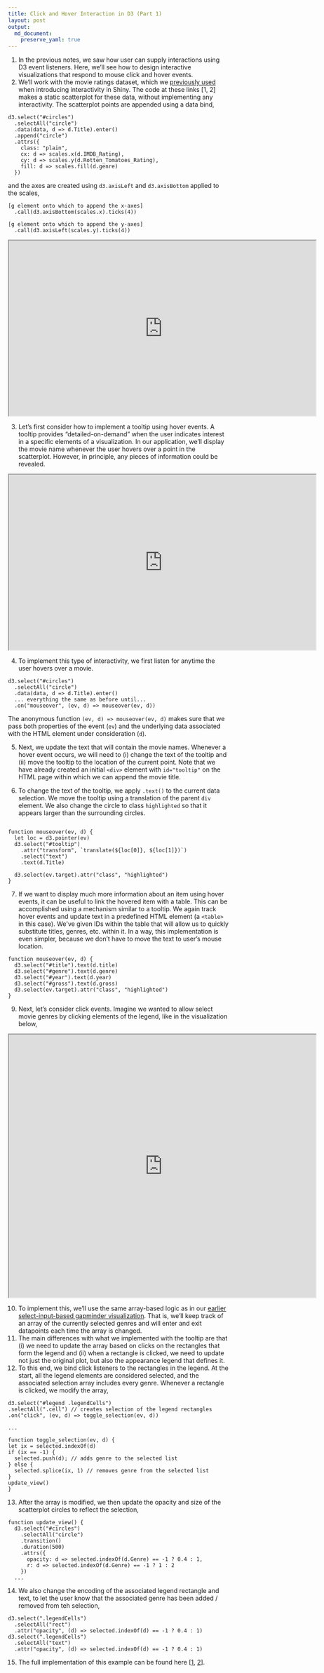 ```yaml
---
title: Click and Hover Interaction in D3 (Part 1)
layout: post
output:
  md_document:
    preserve_yaml: true
---
```


1. In the previous notes, we saw how user can supply interactions using D3 event
listeners. Here, we’ll see how to design interactive visualizations that respond
to mouse click and hover events.
2. We’ll work with the movie ratings dataset, which we [previously used](https://krisrs1128.github.io/stat679_notes/2022/06/01/week2-3.html) when
introducing interactivity in Shiny. The code at these links [1, 2] makes a
static scatterplot for these data, without implementing any interactivity. The scatterplot points are appended using a data bind,
  ```
d3.select("#circles")
    .selectAll("circle")
    .data(data, d => d.Title).enter()
    .append("circle")
    .attrs({
      class: "plain",
      cx: d => scales.x(d.IMDB_Rating),
      cy: d => scales.y(d.Rotten_Tomatoes_Rating),
      fill: d => scales.fill(d.genre)
    })
  ```
  and the axes are created using `d3.axisLeft` and `d3.axisBottom` applied to the scales,

  ```
  [g element onto which to append the x-axes]
    .call(d3.axisBottom(scales.x).ticks(4))

  [g element onto which to append the y-axes]
    .call(d3.axisLeft(scales.y).ticks(4))
  ```

<iframe src="https://krisrs1128.github.io/stat679_code/examples/week6/week6-2/imdb-static.html" height=400 width=700></iframe>

3.  Let’s first consider how to implement a tooltip using hover events. A
tooltip provides “detailed-on-demand” when the user indicates interest in a
specific elements of a visualization. In our application, we’ll display the
movie name whenever the user hovers over a point in the scatterplot. However, in
principle, any pieces of information could be revealed.

<iframe src="https://krisrs1128.github.io/stat679_code/examples/week6/week6-2/imdb-tooltip.html" height=400 width=700></iframe>

4. To implement this type of interactivity, we first listen for anytime the user
hovers over a movie.
  ```
d3.select("#circles")
    .selectAll("circle")
    .data(data, d => d.Title).enter()
    ... everything the same as before until...
    .on("mouseover", (ev, d) => mouseover(ev, d))
  ```
  The anonymous function `(ev, d) => mouseover(ev, d)` makes sure that we pass
  both properties of the event (`ev`) and the underlying data associated with
  the HTML element under consideration (`d`).

5. Next, we update the text that will contain the movie names. Whenever a hover
event occurs, we will need to (i) change the text of the tooltip and (ii) move
the tooltip to the location of the current point. Note that we have already
created an initial `<div>` element with `id="tooltip"` on the HTML page within
which we can append the movie title.

6. To change the text of the tooltip, we apply `.text()` to the current data
selection. We move the tooltip using a translation of the parent `div` element.
We also change the circle to class `highlighted` so that it appears larger than
the surrounding circles.
  ```

function mouseover(ev, d) {
    let loc = d3.pointer(ev)
    d3.select("#tooltip")
      .attr("transform", `translate(${loc[0]}, ${loc[1]})`)
      .select("text")
      .text(d.Title)

    d3.select(ev.target).attr("class", "highlighted")
}
  ```

7. If we want to display much more information about an item using hover events,
it can be useful to link the hovered item with a table. This can be accomplished
using a mechanism similar to a tooltip. We again track hover events and update
text in a predefined HTML element (a `<table>` in this case). We've given IDs
within the table that will allow us to quickly substitute titles, genres, etc.
within it. In a way, this implementation is even simpler, because we don’t have
to move the text to user’s mouse location.
  ```
function mouseover(ev, d) {
    d3.select("#title").text(d.title)
    d3.select("#genre").text(d.genre)
    d3.select("#year").text(d.year)
    d3.select("#gross").text(d.gross)
    d3.select(ev.target).attr("class", "highlighted")
}
  ```

9. Next, let’s consider click events. Imagine we wanted to allow select movie
genres by clicking elements of the legend, like in the visualization below,

<iframe src="https://krisrs1128.github.io/stat679_code/examples/week6/week6-3/imdb-legend-click.html" width=700 height=600></iframe>

10. To implement this, we’ll use the same array-based logic as in our [earlier
select-input-based gapminder visualization](https://krisrs1128.github.io/stat679_notes/2022/06/01/week6-1.html). That is, we’ll keep track of an
array of the currently selected genres and will enter and exit datapoints each
time the array is changed.
11. The main differences with what we implemented with the tooltip are that (i)
we need to update the array based on clicks on the rectangles that form the
legend and (ii) when a rectangle is clicked, we need to update not just the
original plot, but also the appearance legend that defines it.
12. To this end, we bind click listeners to the rectangles in the legend. At the
start, all the legend elements are considered selected, and the associated
selection array includes every genre. Whenever a rectangle is clicked, we modify
the array,

  ```
d3.select("#legend .legendCells")
  .selectAll(".cell") // creates selection of the legend rectangles
  .on("click", (ev, d) => toggle_selection(ev, d))

...

function toggle_selection(ev, d) {
  let ix = selected.indexOf(d)
  if (ix == -1) {
    selected.push(d); // adds genre to the selected list
  } else {
    selected.splice(ix, 1) // removes genre from the selected list
  }
  update_view()
}
  ```

13. After the array is modified, we then update the opacity and size of the
scatterplot circles to reflect the selection,

```
function update_view() {
  d3.select("#circles")
    .selectAll("circle")
    .transition()
    .duration(500)
    .attrs({
      opacity: d => selected.indexOf(d.Genre) == -1 ? 0.4 : 1,
      r: d => selected.indexOf(d.Genre) == -1 ? 1 : 2
    })
  ...

```

14. We also change the encoding of the associated legend rectangle and text, to
let the user know that the associated genre has been added / removed from teh selection,

```
d3.select(".legendCells")
  .selectAll("rect")
  .attr("opacity", (d) => selected.indexOf(d) == -1 ? 0.4 : 1)
d3.select(".legendCells")
  .selectAll("text")
  .attr("opacity", (d) => selected.indexOf(d) == -1 ? 0.4 : 1)
```

15. The full implementation of this example can be found here [[1](https://github.com/krisrs1128/stat679_code/blob/main/examples/week6/week6-3/imdb-legend-click.js),
[2](https://github.com/krisrs1128/stat679_code/blob/main/examples/week6/week6-3/imdb-legend-click.html)].
